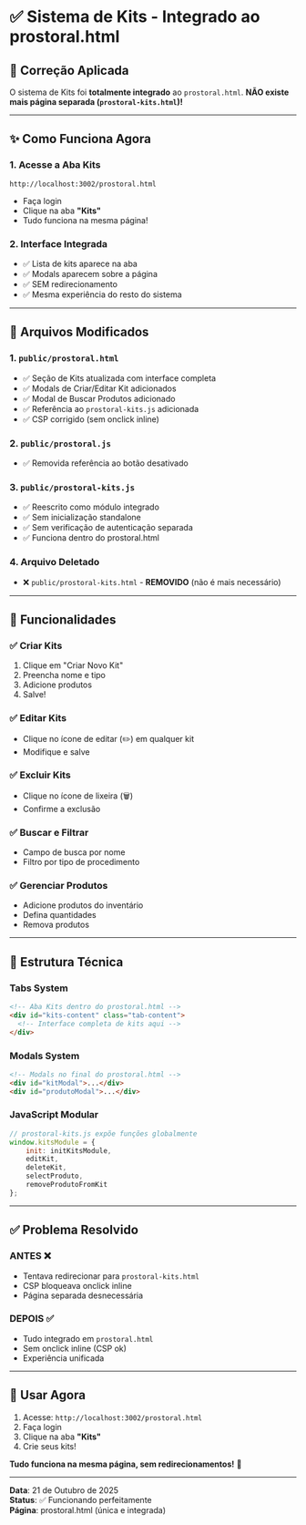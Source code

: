 # ✅ Sistema de Kits - Integrado ao prostoral.html

## 🎯 Correção Aplicada

O sistema de Kits foi **totalmente integrado** ao `prostoral.html`. 
**NÃO existe mais página separada (`prostoral-kits.html`)!**

---

## ✨ Como Funciona Agora

### **1. Acesse a Aba Kits**
```
http://localhost:3002/prostoral.html
```
- Faça login
- Clique na aba **"Kits"**
- Tudo funciona na mesma página!

### **2. Interface Integrada**
- ✅ Lista de kits aparece na aba
- ✅ Modals aparecem sobre a página
- ✅ SEM redirecionamento
- ✅ Mesma experiência do resto do sistema

---

## 📁 Arquivos Modificados

### **1. `public/prostoral.html`**
- ✅ Seção de Kits atualizada com interface completa
- ✅ Modals de Criar/Editar Kit adicionados
- ✅ Modal de Buscar Produtos adicionado
- ✅ Referência ao `prostoral-kits.js` adicionada
- ✅ CSP corrigido (sem onclick inline)

### **2. `public/prostoral.js`**
- ✅ Removida referência ao botão desativado

### **3. `public/prostoral-kits.js`**
- ✅ Reescrito como módulo integrado
- ✅ Sem inicialização standalone
- ✅ Sem verificação de autenticação separada
- ✅ Funciona dentro do prostoral.html

### **4. Arquivo Deletado**
- ❌ `public/prostoral-kits.html` - **REMOVIDO** (não é mais necessário)

---

## 🎨 Funcionalidades

### ✅ **Criar Kits**
1. Clique em "Criar Novo Kit"
2. Preencha nome e tipo
3. Adicione produtos
4. Salve!

### ✅ **Editar Kits**
- Clique no ícone de editar (✏️) em qualquer kit
- Modifique e salve

### ✅ **Excluir Kits**
- Clique no ícone de lixeira (🗑️)
- Confirme a exclusão

### ✅ **Buscar e Filtrar**
- Campo de busca por nome
- Filtro por tipo de procedimento

### ✅ **Gerenciar Produtos**
- Adicione produtos do inventário
- Defina quantidades
- Remova produtos

---

## 🔧 Estrutura Técnica

### **Tabs System**
```html
<!-- Aba Kits dentro do prostoral.html -->
<div id="kits-content" class="tab-content">
  <!-- Interface completa de kits aqui -->
</div>
```

### **Modals System**
```html
<!-- Modals no final do prostoral.html -->
<div id="kitModal">...</div>
<div id="produtoModal">...</div>
```

### **JavaScript Modular**
```javascript
// prostoral-kits.js expõe funções globalmente
window.kitsModule = {
    init: initKitsModule,
    editKit,
    deleteKit,
    selectProduto,
    removeProdutoFromKit
};
```

---

## ✅ Problema Resolvido

### **ANTES** ❌
- Tentava redirecionar para `prostoral-kits.html`
- CSP bloqueava onclick inline
- Página separada desnecessária

### **DEPOIS** ✅
- Tudo integrado em `prostoral.html`
- Sem onclick inline (CSP ok)
- Experiência unificada

---

## 🚀 Usar Agora

1. Acesse: `http://localhost:3002/prostoral.html`
2. Faça login
3. Clique na aba **"Kits"**
4. Crie seus kits!

**Tudo funciona na mesma página, sem redirecionamentos!** 🎉

---

**Data**: 21 de Outubro de 2025  
**Status**: ✅ Funcionando perfeitamente  
**Página**: prostoral.html (única e integrada)

